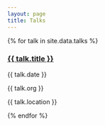 ```yaml
---
layout: page
title: Talks 
---
```


{% for talk in site.data.talks %}
<div class="talk">
<h3 class="title"><a href="{{talk.link}}">{{ talk.title }}</a></h3>
<p class="date">{{ talk.date }}</p>
<p class="org">{{ talk.org }}</p>
<p class="location">{{ talk.location }}</p>
</div>
{% endfor %}



